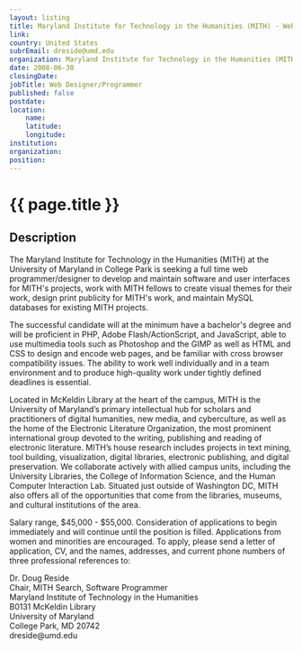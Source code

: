 ```yaml
---
layout: listing
title: Maryland Institute for Technology in the Humanities (MITH) - Web Designer/Programmer
link:
country: United States
subrEmail: dreside@umd.edu
organization: Maryland Institute for Technology in the Humanities (MITH) 
date: 2008-06-30
closingDate: 
jobTitle: Web Designer/Programmer
published: false
postdate:
location:
	name: 
	latitude: 
	longitude: 
institution: 
organization: 
position: 
--- 
```



# {{ page.title }}

## Description






<p>
The Maryland Institute for Technology in the Humanities (MITH) at the University of Maryland in College Park is seeking a full time web programmer/designer to develop and maintain software and user interfaces for MITH's projects, work with MITH fellows to create visual themes for their work, design print publicity for MITH's work, and maintain MySQL databases for existing MITH projects.
</p>
<p>
The successful candidate will at the minimum have a bachelor's degree and will be proficient in PHP, Adobe Flash/ActionScript, and JavaScript, able to use multimedia tools such as Photoshop and the GIMP as well as HTML and CSS to design and encode web pages, and be familiar with cross browser compatibility issues.  The ability to work well individually and in a team environment and to produce high-quality work under tightly defined deadlines is essential. 
</p>
<p>
Located in McKeldin Library at the heart of the campus, MITH is the University of Maryland’s primary intellectual hub for scholars and practitioners of digital humanities, new media, and cyberculture, as well as the home of the Electronic Literature Organization, the most prominent international group devoted to the writing, publishing and reading of electronic literature. MITH’s house research includes projects in text mining, tool building, visualization, digital libraries, electronic publishing, and digital preservation. We collaborate actively with allied campus units, including the University Libraries, the College of Information Science, and the Human Computer Interaction Lab. Situated just outside of Washington DC, MITH also offers all of the opportunities that come from the libraries, museums, and cultural institutions of the area.
</p>
<p>
Salary range, $45,000 - $55,000.  Consideration of applications to begin immediately and will  continue until the position is filled. Applications from women and minorities are encouraged.  To apply, please send a letter of application, CV, and the names, addresses, and current phone numbers of three professional references to:
</p>
<p>
Dr. Doug Reside<br/>
Chair, MITH Search, Software Programmer<br/>
Maryland Institute of Technology in the Humanities<br/>
B0131 McKeldin Library<br/>
University of Maryland<br/>
College Park, MD  20742<br/>
dreside@umd.edu<br/>
</p>

